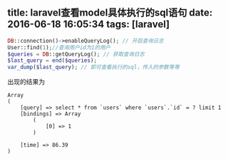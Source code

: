 title: laravel查看model具体执行的sql语句
date: 2016-06-18 16:05:34
tags: [laravel]
---
``` php
DB::connection()->enableQueryLog(); // 开启查询日志
User::find(1);//查询用户id为1的用户
$queries = DB::getQueryLog(); // 获取查询日志
$last_query = end($queries);
var_dump($last_query); // 即可查看执行的sql，传入的参数等等
```
<!-- more --> 
出现的结果为
``` 
Array
(
    [query] => select * from `users` where `users`.`id` = ? limit 1
    [bindings] => Array
        (
            [0] => 1
        )

    [time] => 86.39
)
```